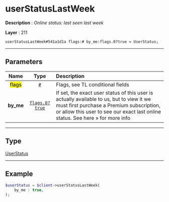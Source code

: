 # userStatusLastWeek

**Description** : *Online status: last seen last week*

**Layer** : 211

```tl
userStatusLastWeek#541a1d1a flags:# by_me:flags.0?true = UserStatus;
```

---

## Parameters

| Name | Type | Description |
| :---: | :---: | :--- |
| <mark>flags</mark> | [`#`](type/#) | Flags, see TL conditional fields |
| **by_me** | [`flags.0?true`](type/true) | If set, the exact user status of this user is actually available to us, but to view it we must first purchase a Premium subscription, or allow this user to see our exact last online status. See here » for more info |

---

## Type

[UserStatus](type/UserStatus)

---

## Example

```php
$userStatus = $client->userStatusLastWeek(
	by_me : true,
);
```